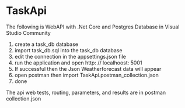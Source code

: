 # TaskApi
The following is WebAPI with .Net Core and Postgres Database in Visual Studio Community

1. create a task_db database
2. import task_db.sql into the task_db database
3. edit the connection in the appsettings.json file
4. run the application and open http: // localhoost: 5001
5. If successful then the Json Weatherforecast data will appear
6. open postman then import TaskApi.postman_collection.json
7. done

The api web tests, routing, parameters, and results are in postman collection.json
